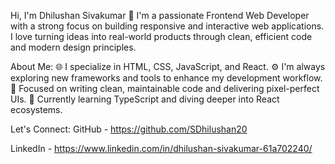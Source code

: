 Hi, I'm Dhilushan Sivakumar 👋
I'm a passionate Frontend Web Developer with a strong focus on building responsive and interactive web applications.
I love turning ideas into real-world products through clean, efficient code and modern design principles.

About Me:
  🌐 I specialize in HTML, CSS, JavaScript, and React.
  ⚙️ I'm always exploring new frameworks and tools to enhance my development workflow.
  🎯 Focused on writing clean, maintainable code and delivering pixel-perfect UIs.
  🌱 Currently learning TypeScript and diving deeper into React ecosystems.

Let's Connect:
GitHub - https://github.com/SDhilushan20

LinkedIn - https://www.linkedin.com/in/dhilushan-sivakumar-61a702240/
